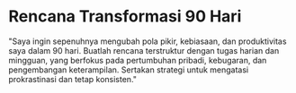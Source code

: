# Rencana Transformasi 90 Hari

"Saya ingin sepenuhnya mengubah pola pikir, kebiasaan, dan produktivitas saya dalam 90 hari. Buatlah rencana terstruktur dengan tugas harian dan mingguan, yang berfokus pada pertumbuhan pribadi, kebugaran, dan pengembangan keterampilan. Sertakan strategi untuk mengatasi prokrastinasi dan tetap konsisten."

